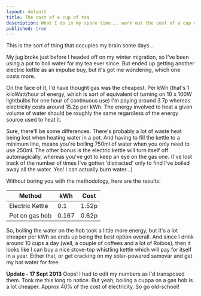 ```yaml
---
layout: default
title: The cost of a cup of tea
description: What I do in my spare time... work out the cost of a cup of tea and the difference between using electricity or gas to make it.
published: true
---
```


This is the sort of thing that occupies my brain some days...

My jug broke just before I headed off on my winter migration, so I've been using a pot to boil water for my tea ever since. But ended up getting another electric kettle as an impulse buy, but it's got me wondering, which one costs more.

On the face of it, I'd have thought gas was the cheapest. Per kWh (that's 1 kiloWatt/hour of energy, which is sort of equivalent of turning on 10 x 100W lightbulbs for one hour of continuous use) I'm paying around 3.7p whereas electricity costs around 15.2p per kWh. The energy involved to heat a given volume of water should be roughly the same regardless of the energy source used to heat it.

Sure, there'll be some differences. There's probably a lot of waste heat being lost when heating water in a pot. And having to fill the kettle to a minimum line, means you're boiling 750ml of water when you only need to use 250ml. The other bonus is the electric kettle will turn itself off automagically, whereas you've got to keep an eye on the gas one. (I've lost track of the number of times I've gotten 'distracted' only to find I've boiled away all the water. Yes! I can actually burn water...)

Without boring you with the methodology, here are the results:

<table>
	<thead><tr><th>Method</th><th>kWh</th><th>Cost</th></tr></thead>
	<tbody>
		<tr><td>Electric Kettle</td><td>0.1</td><td>1.52p</td></tr>
		<tr><td>Pot on gas hob</td><td>0.167</td><td>0.62p</td></tr>
	</tbody>
</table>

So, boiling the water on the hob took a little more energy, but it's a lot cheaper per kWh so ends up being the best option overall. And since I drink around 10 cups a day (well, a couple of coffees and a lot of Roibos), then it looks like I can buy a nice stove-top whistling kettle which will pay for itself in a year. Either that, or get cracking on my solar-powered samovar and get my hot water for free.

**Update - 17 Sept 2013** Oops! I had to edit my numbers as I'd transposed them. Took me this long to notice. But yeah, boiling a cuppa on a gas hob is a lot cheaper. Approx 40% of the cost of electricity. So go old-school!